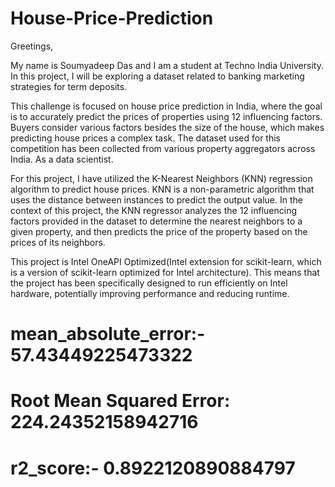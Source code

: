 # House-Price-Prediction
Greetings,

My name is Soumyadeep Das and I am a student at Techno India University. In this project, I will be exploring a dataset related to banking marketing strategies for term deposits.

This challenge is focused on house price prediction in India, where the goal is to accurately predict the prices of properties using 12 influencing factors. Buyers consider various factors besides the size of the house, which makes predicting house prices a complex task. The dataset used for this competition has been collected from various property aggregators across India. As a data scientist.

For this project, I have utilized the K-Nearest Neighbors (KNN) regression algorithm to predict house prices. KNN is a non-parametric algorithm that uses the distance between instances to predict the output value. In the context of this project, the KNN regressor analyzes the 12 influencing factors provided in the dataset to determine the nearest neighbors to a given property, and then predicts the price of the property based on the prices of its neighbors.

This project is Intel OneAPI Optimized(Intel extension for scikit-learn, which is a version of scikit-learn optimized for Intel architecture). This means that the project has been specifically designed to run efficiently on Intel hardware, potentially improving performance and reducing runtime.

# mean_absolute_error:- 57.43449225473322
# Root Mean Squared Error: 224.24352158942716
# r2_score:- 0.8922120890884797
